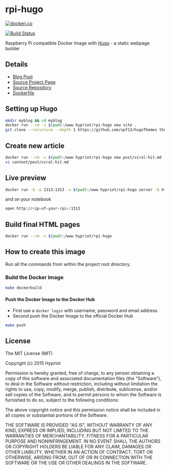 # rpi-hugo

[![dockeri.co](http://dockeri.co/image/hypriot/rpi-hugo)](https://registry.hub.docker.com/u/hypriot/rpi-hugo/)

[![Build Status](http://armbuilder.hypriot.com/api/badge/github.com/hypriot/rpi-hugo/status.svg?branch=master)](http://armbuilder.hypriot.com/github.com/hypriot/rpi-hugo)

Raspberry Pi compatible Docker Image with [Hugo](http://gohugo.io) - a static webpage builder

## Details
- [Blog Post](http://blog.hypriot.com/post/static-website-generation-on-steriods-with-docker/)
- [Source Project Page](https://github.com/hypriot)
- [Source Repository](https://github.com/hypriot/rpi-hugo)
- [Dockerfile](https://github.com/hypriot/rpi-hugo/blob/master/Dockerfile)

## Setting up Hugo

```bash
mkdir myblog && cd myblog
docker run --rm -v $(pwd):/www hypriot/rpi-hugo new site .
git clone --recursive --depth 1 https://github.com/spf13/hugoThemes themes
```

## Create new article

```bash
docker run --rm -v $(pwd):/www hypriot/rpi-hugo new post/viral-hit.md
vi content/post/viral-hit.md
```

## Live preview

```bash
docker run -d -p 1313:1313 -v $(pwd):/www hypriot/rpi-hugo server -b http://<ip-of-your-rpi>/ --bind=0.0.0.0 -w -D --theme=hyde
```
and on your notebook

```bash
open http://<ip-of-your-rpi>:1313
```

## Build final HTML pages

```bash
docker run --rm -v $(pwd):/www hypriot/rpi-hugo
```

## How to create this image

Run all the commands from within the project root directory.

### Build the Docker Image
```bash
make dockerbuild
```

#### Push the Docker Image to the Docker Hub
* First use a `docker login` with username, password and email address
* Second push the Docker Image to the official Docker Hub

```bash
make push
```

## License

The MIT License (MIT)

Copyright (c) 2015 Hypriot

Permission is hereby granted, free of charge, to any person obtaining a copy
of this software and associated documentation files (the "Software"), to deal
in the Software without restriction, including without limitation the rights
to use, copy, modify, merge, publish, distribute, sublicense, and/or sell
copies of the Software, and to permit persons to whom the Software is
furnished to do so, subject to the following conditions:

The above copyright notice and this permission notice shall be included in all
copies or substantial portions of the Software.

THE SOFTWARE IS PROVIDED "AS IS", WITHOUT WARRANTY OF ANY KIND, EXPRESS OR
IMPLIED, INCLUDING BUT NOT LIMITED TO THE WARRANTIES OF MERCHANTABILITY,
FITNESS FOR A PARTICULAR PURPOSE AND NONINFRINGEMENT. IN NO EVENT SHALL THE
AUTHORS OR COPYRIGHT HOLDERS BE LIABLE FOR ANY CLAIM, DAMAGES OR OTHER
LIABILITY, WHETHER IN AN ACTION OF CONTRACT, TORT OR OTHERWISE, ARISING FROM,
OUT OF OR IN CONNECTION WITH THE SOFTWARE OR THE USE OR OTHER DEALINGS IN THE
SOFTWARE.
